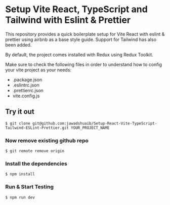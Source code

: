 # Setup Vite React, TypeScript and Tailwind with Eslint & Prettier

This repository provides a quick boilerplate setup for Vite React with eslint & prettier using airbnb as a base style guide. Support for Tailwind has also been added.

By default, the project comes installed with Redux using Redux Toolkit.

Make sure to check the following files in order to understand how to config your vite project as your needs:

- .package.json
- .eslintrc.json
- .prettierrc.json
- vite.config.js

## Try it out

    $ git clone git@github.com:jawadshuaib/Setup-React-Vite-TypeScript-Tailwind-ESLint-Prettier.git YOUR_PROJECT_NAME

### Now remove existing github repo

    $ git remote remove origin

### Install the dependencies

    $ npm install

### Run & Start Testing

    $ npm run dev
